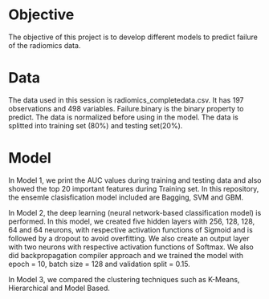 # Objective
The objective of this project is to develop different models to predict failure of the radiomics data.

# Data
The data used in this session is radiomics_completedata.csv. It has 197 observations and 498 variables. Failure.binary is the binary property to predict. The data is normalized before using in the model. The data is splitted into training set (80%) and testing set(20%).

# Model
In Model 1, we print the AUC values during training and testing data and also showed the top 20 important features during Training set. In this repository, the ensemle clasisfication model included are Bagging, SVM and GBM.

In Model 2, the deep learning (neural network-based classification model) is performed. In this model, we created five hidden layers with 256, 128, 128, 64 and 64 neurons, with respective activation functions of Sigmoid and is followed by a dropout to avoid overfitting. We also create an output layer with two neurons with respective activation functions of Softmax. We also did backpropagation compiler approach and we trained the model with epoch = 10, batch size = 128 and validation split = 0.15. 

In Model 3, we compared the clustering techniques such as K-Means, Hierarchical and Model Based.
